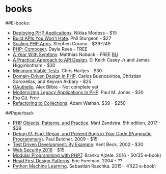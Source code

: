 # books

##E-books:
- [Deploying PHP Applications](https://leanpub.com/deploying-php-applications). Niklas Modess - $15
- [Build APIs You Won't Hate](https://leanpub.com/build-apis-you-wont-hate). Phil Sturgeon - $27
- [Scaling PHP Apps](https://www.scalingphpbook.com/). Stephen Corona - $39-249
- [PHP: Composer](https://leanpub.com/composer-php). Dayle Rees - FREE
- [A Year With Symfony](https://leanpub.com/a-year-with-symfony). Matthias Noback - FREE [RU](https://leanpub.com/a-year-with-symfony-ru)
- [A Practical Approach to API Design](https://leanpub.com/restful-api-design). D. Keith Casey Jr and James Higginbotham - $30
- [Minimum Viable Tests](https://leanpub.com/minimumviabletests). Chris Hartjes - $30
- [Domain-Driven Design in PHP](https://leanpub.com/ddd-in-php). Carlos Buenosvinos, Christian Soronellas, and Keyvan Akbary - $25
- [OAuthello](https://leanpub.com/oauthello-a-book-about-oauth/). Alex Bilbie - Not complete yet
- [Modernizing Legacy Applications In PHP](https://leanpub.com/mlaphp). Paul M. Jones - $30
- [Pro Git](https://git-scm.com/book/ru/v2). Free
- [Refactoring to Collections](https://adamwathan.me/refactoring-to-collections/). Adam Wathan. $39 - $250

##Paperback
- [PHP Objects, Patterns, and Practice](https://www.amazon.co.uk/Objects-Patterns-Practice-MATT-ZANDSTRA/dp/1484219953/ref=sr_1_19?s=books&ie=UTF8&qid=1483544988&sr=1-19&keywords=php). Matt Zandstra. 5th edition, 2017 - $38
- [Debug It!: Find, Repair, and Prevent Bugs in Your Code (Pragmatic Programmers)](https://www.amazon.com/Debug-It-Prevent-Pragmatic-Programmers/dp/193435628X). Paul Butcher. 2009 - $15
- [Test Driven Development: By Example](https://www.amazon.com/Test-Driven-Development-Kent-Beck/dp/0321146530). Kent Beck. 2002 - $30
- [Web Security 2016](https://www.amazon.co.uk/Web-Security-2016-Oscar-Merida/dp/1940111412/ref=sr_1_53?s=books&ie=UTF8&qid=1476893434&sr=1-53&keywords=php) - $15
- [Modular Programming with PHP7](https://www.amazon.com/Modular-Programming-PHP-Branko-Ajzele-ebook/dp/B01DULYMMM/ref=sr_1_1?s=digital-text&ie=UTF8&qid=1483910071&sr=1-1&keywords=Modular+Programming+with+PHP+7). Branko Ajzele. 2016 - $50 ($35 e-book)
- [Head First Design Patterns](http://shop.oreilly.com/product/9780596007126.do). Eric Freeman. 2004 - ??
- [Python Machine Learning](https://www.amazon.com/Python-Machine-Learning-Sebastian-Raschka/dp/1783555130/ref=sr_1_2?ie=UTF8&qid=1437754343&sr=8-2&keywords=python+machine+learning+essentials). Sebastian Raschka. 2015 - $41 ($23 e-book)
